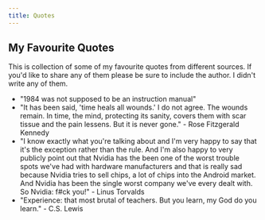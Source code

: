 ```yaml
---
title: Quotes
---
```


## My Favourite Quotes

This is collection of some of my favourite quotes from different sources. If you'd like to share any of them please be sure to include the author. I didn't write any of them.

- "1984 was not supposed to be an instruction manual"
- "It has been said, 'time heals all wounds.' I do not agree. The wounds remain. In time, the mind, protecting its sanity, covers them with scar tissue and the pain lessens. But it is never gone." - Rose Fitzgerald Kennedy 
- "I know exactly what you're talking about and I'm very happy to say that it's the exception rather than the rule. And I'm also happy to very publicly point out that Nvidia has the been one of the worst trouble spots we've had with hardware manufacturers and that is really sad because Nvidia tries to sell chips, a lot of chips into the Android market. And Nvidia has been the single worst company we've every dealt with. So Nvidia: f#ck you!" - Linus Torvalds
- "Experience: that most brutal of teachers. But you learn, my God do you learn." - C.S. Lewis